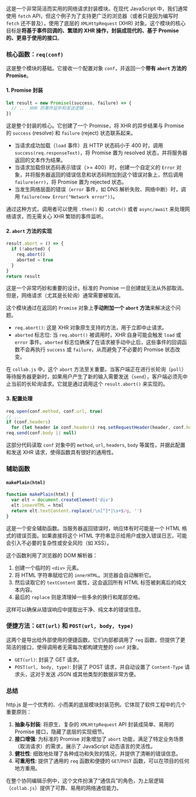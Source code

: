 这是一个非常简洁而实用的网络请求封装模块。在现代 JavaScript 中，我们通常使用 `fetch` API，但这个例子为了支持更广泛的浏览器（或者只是因为编写时 `fetch` 还不普及），使用了底层的 `XMLHttpRequest` (XHR) 对象。这个模块的核心目标是**将基于事件回调的、繁琐的 XHR 操作，封装成现代的、基于 Promise 的、更易于使用的接口**。

### 核心函数：`req(conf)`

这是整个模块的基础。它接收一个配置对象 `conf`，并返回一个**带有 `abort` 方法的 Promise**。

#### 1. Promise 封装

```javascript
let result = new Promise((success, failure) => {
  // ... XHR 的事件监听和发送逻辑 ...
})
```

这是整个封装的核心。它创建了一个 Promise，将 XHR 的异步结果与 Promise 的 `success` (resolve) 和 `failure` (reject) 状态联系起来。

- 当请求成功加载（`load` 事件）且 HTTP 状态码小于 400 时，调用 `success(req.responseText)`，将 Promise 置为 resolved 状态，并将服务器返回的文本作为结果。
- 当请求加载但状态码表示错误（>= 400）时，创建一个自定义的 `Error` 对象，并将服务器返回的错误信息和状态码附加到这个错误对象上，然后调用 `failure(err)`，将 Promise 置为 rejected 状态。
- 当发生网络层面的错误（`error` 事件，如 DNS 解析失败、网络中断）时，调用 `failure(new Error("Network error"))`。

通过这种方式，调用者可以使用 `.then()` 和 `.catch()` 或者 `async/await` 来处理网络请求，而无需关心 XHR 繁琐的事件监听。

#### 2. `abort` 方法的实现

```javascript
result.abort = () => {
  if (!aborted) {
    req.abort()
    aborted = true
  }
}
return result
```

这是一个非常巧妙和重要的设计。标准的 Promise 一旦创建就无法从外部取消。但是，网络请求（尤其是长轮询）通常需要被取消。

这个模块通过在返回的 `Promise` 对象上**手动附加一个 `abort` 方法**来解决这个问题。

- `req.abort()`: 这是 XHR 对象原生支持的方法，用于立即中止请求。
- `aborted` 标志位: 当 `req.abort()` 被调用时，XHR 自身可能会触发 `load` 或 `error` 事件。`aborted` 标志位确保了在请求被手动中止后，这些事件的回调函数不会再执行 `success` 或 `failure`，从而避免了不必要的 Promise 状态改变。

在 `collab.js` 中，这个 `abort` 方法至关重要。当客户端正在进行长轮询（`poll`）等待服务器更新时，如果用户产生了新的输入需要发送（`send`），客户端必须先中止当前的长轮询请求。它就是通过调用这个 `result.abort()` 来实现的。

#### 3. 配置处理

```javascript
req.open(conf.method, conf.url, true)
// ...
if (conf.headers)
  for (let header in conf.headers) req.setRequestHeader(header, conf.headers[header])
req.send(conf.body || null)
```

这部分代码读取 `conf` 对象中的 `method`, `url`, `headers`, `body` 等属性，并据此配置和发送 XHR 请求，使得函数具有很好的通用性。

### 辅助函数

#### `makePlain(html)`

```javascript
function makePlain(html) {
  var elt = document.createElement('div')
  elt.innerHTML = html
  return elt.textContent.replace(/\n[^]*|\s+$/g, '')
}
```

这是一个安全辅助函数。当服务器返回错误时，响应体有时可能是一个 HTML 格式的错误页面。如果直接将这个 HTML 字符串显示给用户或放入错误日志，可能会引入不必要的复杂性或安全风险（如 XSS）。

这个函数利用了浏览器的 DOM 解析器：

1.  创建一个临时的 `<div>` 元素。
2.  将 HTML 字符串赋给它的 `innerHTML`。浏览器会自动解析它。
3.  然后读取它的 `textContent` 属性，这会返回所有 HTML 标签被剥离后的纯文本内容。
4.  最后的 `replace` 则是清理掉一些多余的换行和尾部空格。

这样可以确保从错误响应中提取出干净、纯文本的错误信息。

### 便捷方法：`GET(url)` 和 `POST(url, body, type)`

这两个是导出给外部使用的便捷函数。它们内部都调用了 `req` 函数，但提供了更简洁的接口，使得调用者无需每次都构建完整的 `conf` 对象。

- `GET(url)`: 封装了 GET 请求。
- `POST(url, body, type)`: 封装了 POST 请求，并自动设置了 `Content-Type` 请求头，这对于发送 JSON 或其他类型的数据非常方便。

### 总结

http.js 是一个优秀的、小而美的底层模块封装范例。它体现了软件工程中的几个重要原则：

1.  **抽象与封装**: 将原生、复杂的 `XMLHttpRequest` API 封装成简单、易用的 Promise 接口，隐藏了底层的实现细节。
2.  **接口增强**: 为标准的 Promise 对象增加了 `abort` 功能，满足了特定业务场景（取消请求）的需求，展示了 JavaScript 动态语言的灵活性。
3.  **健壮性**: 细致地处理了各种成功和失败的情况，并提供了清晰的错误信息。
4.  **可重用性**: 提供了通用的 `req` 函数和便捷的 `GET`/`POST` 函数，可以在项目的任何地方重用。

在整个协同编辑示例中，这个文件扮演了“通信兵”的角色，为上层逻辑（`collab.js`）提供了可靠、易用的网络通信能力。
